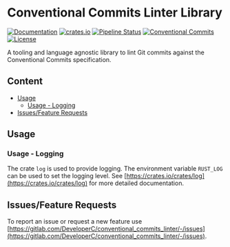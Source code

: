 # Conventional Commits Linter Library
[![Documentation](https://docs.rs/conventional_commits_linter_lib/badge.svg)](https://docs.rs/conventional_commits_linter_lib)
[![crates.io](https://img.shields.io/crates/v/conventional_commits_linter_lib)](https://crates.io/crates/conventional_commits_linter_lib)
[![Pipeline Status](https://gitlab.com/DeveloperC/conventional_commits_linter/badges/master/pipeline.svg)](https://gitlab.com/DeveloperC/conventional_commits_linter/commits/master)
[![Conventional Commits](https://img.shields.io/badge/Conventional%20Commits-1.0.0-yellow.svg)](https://conventionalcommits.org)
[![License](https://img.shields.io/badge/License-AGPLv3-blue.svg)](https://www.gnu.org/licenses/agpl-3.0)


A tooling and language agnostic library to lint Git commits against the Conventional Commits specification.


## Content
 * [Usage](#usage)
   + [Usage - Logging](#usage-logging)
 * [Issues/Feature Requests](#issuesfeature-requests)


## Usage


### Usage - Logging
The crate `log` is used to provide logging.
The environment variable `RUST_LOG` can be used to set the logging level.
See [https://crates.io/crates/log](https://crates.io/crates/log) for more detailed documentation.


## Issues/Feature Requests
To report an issue or request a new feature use [https://gitlab.com/DeveloperC/conventional_commits_linter/-/issues](https://gitlab.com/DeveloperC/conventional_commits_linter/-/issues).
